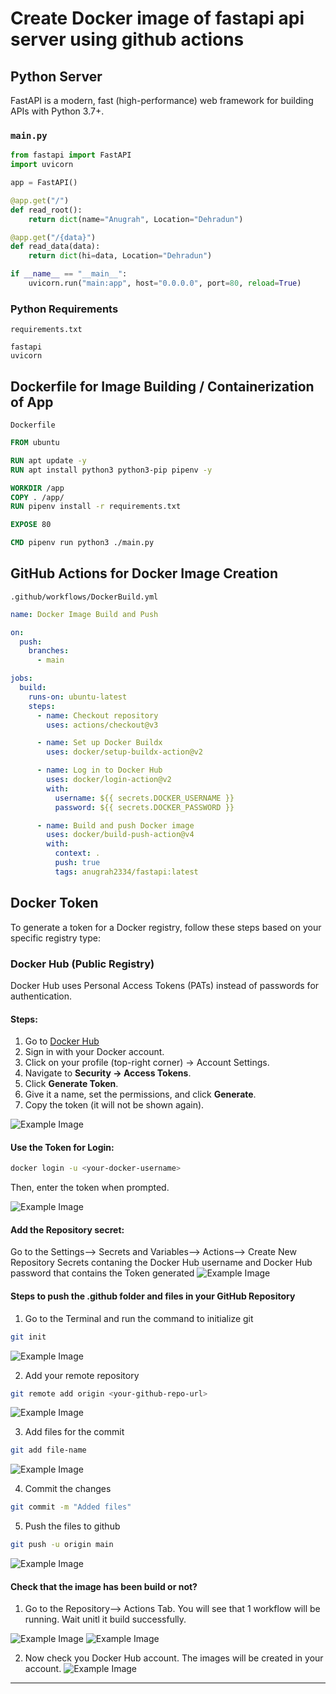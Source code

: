 # Create Docker image of fastapi api server using github actions

## Python Server

FastAPI is a modern, fast (high-performance) web framework for building APIs with Python 3.7+.

### `main.py`
```python
from fastapi import FastAPI
import uvicorn

app = FastAPI()

@app.get("/")
def read_root():
    return dict(name="Anugrah", Location="Dehradun")

@app.get("/{data}")
def read_data(data):
    return dict(hi=data, Location="Dehradun")

if __name__ == "__main__":
    uvicorn.run("main:app", host="0.0.0.0", port=80, reload=True)
```

### Python Requirements
`requirements.txt`
```text
fastapi
uvicorn
```

## Dockerfile for Image Building / Containerization of App

`Dockerfile`
```dockerfile
FROM ubuntu

RUN apt update -y
RUN apt install python3 python3-pip pipenv -y

WORKDIR /app
COPY . /app/
RUN pipenv install -r requirements.txt

EXPOSE 80

CMD pipenv run python3 ./main.py
```


## GitHub Actions for Docker Image Creation

`.github/workflows/DockerBuild.yml`
```yaml
name: Docker Image Build and Push

on:
  push:
    branches:
      - main

jobs:
  build:
    runs-on: ubuntu-latest
    steps: 
      - name: Checkout repository
        uses: actions/checkout@v3

      - name: Set up Docker Buildx
        uses: docker/setup-buildx-action@v2

      - name: Log in to Docker Hub
        uses: docker/login-action@v2
        with:
          username: ${{ secrets.DOCKER_USERNAME }}  
          password: ${{ secrets.DOCKER_PASSWORD }}  

      - name: Build and push Docker image
        uses: docker/build-push-action@v4
        with:
          context: .
          push: true
          tags: anugrah2334/fastapi:latest

```

## Docker Token
To generate a token for a Docker registry, follow these steps based on your specific registry type:

### Docker Hub (Public Registry)
Docker Hub uses Personal Access Tokens (PATs) instead of passwords for authentication.

#### Steps:
1. Go to [Docker Hub](https://hub.docker.com/)
2. Sign in with your Docker account.
3. Click on your profile (top-right corner) → Account Settings.
4. Navigate to **Security → Access Tokens**.
5. Click **Generate Token**.
6. Give it a name, set the permissions, and click **Generate**.
7. Copy the token (it will not be shown again).

![Example Image](https://github.com/Anugrah2334/Fast_API/blob/main/Screenshot1.jpg)

#### Use the Token for Login:
```sh
docker login -u <your-docker-username> 
```
Then, enter the token when prompted.

![Example Image](https://github.com/Anugrah2334/Fast_API/blob/main/Screenshot2.jpg)

#### Add the Repository secret:
Go to the Settings--> Secrets and Variables--> Actions--> Create New Repository Secrets contaning the Docker Hub username and Docker Hub password that contains the Token generated
![Example Image](https://github.com/Anugrah2334/Fast_API/blob/main/Screenshot3.jpg)

#### Steps to push the .github folder and files in your GitHub Repository
1. Go to the Terminal and run the command to initialize git
```sh
git init
```
![Example Image](https://github.com/Anugrah2334/Fast_API/blob/main/Screenshot4.jpg)

2. Add your remote repository
```sh
git remote add origin <your-github-repo-url>
```
![Example Image](https://github.com/Anugrah2334/Fast_API/blob/main/Screenshot5.jpg)

3. Add files for the commit
```sh
git add file-name
```
![Example Image](https://github.com/Anugrah2334/Fast_API/blob/main/Screenshot6.jpg)

4. Commit the changes
```sh
git commit -m "Added files"
```

5. Push the files to github
```sh
git push -u origin main
```
![Example Image](https://github.com/Anugrah2334/Fast_API/blob/main/Screenshot7.jpg)

#### Check that the image has been build or not?
1. Go to the Repository--> Actions Tab. You will see that 1 workflow will be running. Wait unitl it build successfully.

![Example Image](https://github.com/Anugrah2334/Fast_API/blob/main/Screenshot8.jpg)
![Example Image](https://github.com/Anugrah2334/Fast_API/blob/main/Screenshot9.jpg)

2. Now check you Docker Hub account. The images will be created in your account.
![Example Image](https://github.com/Anugrah2334/Fast_API/blob/main/Screenshot10.jpg)

---




